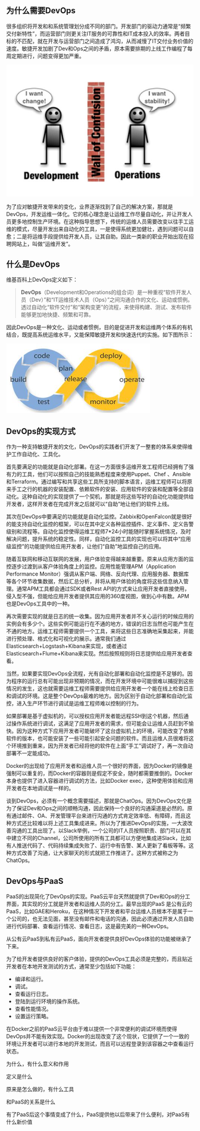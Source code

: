 ## 为什么需要DevOps

很多组织将开发和和系统管理划分成不同的部门。开发部门的驱动力通常是“频繁交付新特性”，而运营部门则更关注IT服务的可靠性和IT成本投入的效率。两者目标的不匹配，就在开发与运营部门之间造成了鸿沟，从而减慢了IT交付业务价值的速度。敏捷开发加剧了Dev和Ops之间的矛盾，原本需要排期的上线工作编程了每周定期进行，问题变得更加严重。

![](/assets/why_devops.jpg)

为了应对敏捷开发带来的变化，业界逐渐找到了自己的解决方案，那就是DevOps，开发运维一体化。它的核心理念是让运维工作尽量自动化，并让开发人员更多地控制生产环境。在这种指导思想下，传统的运维人员需要改变以往手工运维的模式，尽量开发出来自动化的工具，一是使得系统更加健壮，遇到问题可以自愈；二是将运维手段提供给开发人员，让其自助。因此一类新的职业开始出现在招聘网站上，叫做“运维开发”。

## 什么是DevOps

维基百科上DevOps定义如下：

> **DevOps**（Development和Operations的组合词）是一种重视“软件开发人员（Dev）”和“IT运维技术人员（Ops）”之间沟通合作的文化、运动或惯例。透过自动化“软件交付”和“架构变更”的流程，来使得构建、测试、发布软件能够更加地快捷、频繁和可靠。

因此DevOps是一种文化、运动或者惯例，目的是促进开发和运维两个体系的有机结合，既提高系统运维水平，又能保障敏捷开发和快速迭代的实施。如下图所示：

![](/assets/what_devops.jpg)

## DevOps的实现方式

作为一种支持敏捷开发的文化，DevOps的实践者们开发了一整套的体系来使得维护工作自动化、工具化。

首先要满足的功能就是自动化部署。在这一方面很多运维开发工程师已经拥有了强有力的工具，他们可以按照自己的技能熟悉程度来使用Puppet、Chef 、Ansible和Terraform。通过编写和共享这些工具所支持的脚本语言，运维工程师可以将原来手工之行的机器的安装配置、依赖软件的安装、应用软件的安装和配置等全部自动化。这种自动化的实现提供了一个契机，那就是将这些写好的自动化功能提供给开发者，这样开发者在完成开发之后就可以“自助”地让他们的软件上线。

其次在DevOps中要满足的功能就是自动化监控。Zabbix和OpenFalcon就是很好的能支持自动化监控的框架，可以在其中定义各种监控插件、定义事件、定义告警级别和流程等。自动化监控使得运维工程师7\*24小时能随时掌握系统情况，及时解决问题，提升系统的稳定性。同样，自动化监控工具的实现也可以将其中“应用级监控”的功能提供给应用开发者，让他们“自助”地监控自己的应用。

随着互联网和移动互联网的发展，用户体验变得越来越重要。原来从应用方面的监控逐步过渡到从客户体验角度上的监控。应用性能管理APM（Application Performance Monitor）强调从客户端、网络、反向代理、应用服务器、数据库等各个环节收集数据，然后汇总分析，并将从用户体验的角度将这些信息纳入管理。通常APM工具都会通过SDK或者Rest API的方式来让应用开发者直接使用，侵入型不强，但能给应用开发者提供其应用的360度视图，做到心中有数。APM也是DevOps工具中的一种。

再次需要实现的就是日志的统一收集。因为应用开发者并不关心运行的时候应用的实例会有多少个。这些实例可能运行在不通的地方，错误的日志当然也可能产生在不通的地方。运维工程师需要提供一个工具，来将这些日志准确地采集起来，并能进行预处理、格式化和可视化的展示。通常我们通过Elasticsearch+Logstash+Kibana来实现，或者通过Elasticsearch+Flume+Kibana来实现。然后按照规则将日志提供给应用开发者查看。

当然，如果要实现DevOps全流程，光有自动化部署和自动化监控是不足够的。因为程序的运行总有可能出现非预期的情况，而在开发环境中可能很难以捕捉到这些情况的发生，这也就需要运维工程师需要提供给应用开发者一个能在线上检查日志和调试的环境。这是整个DevOps最难的地方。因为区别于自动化部署和自动化监控，进入生产环节进行调试是运维工程师难以控制的行为。

如果部署是基于虚拟机的，可以授权应用开发者能远程SSH到这个机器，然后通过操作系统进行调试，这满足了应用开发者的需求，但可能会让运维人员赶到不愉快。因为这种方式下应用开发者可能破坏了这台虚拟机上的环境，可能改变了依赖软件的版本，也可能安装了一些可能引起安全问题的软件。而且运维人员很难将这个环境推到重来，因为开发者已经将他的软件在上面“手工”调试好了，再一次自动部署不一定能成功。

Docker的出现给了应用开发者和运维人员一个很好的界面，因为Docker的镜像是强制可以重复的，而Docker的容器则是假定不安全，随时都需要推倒的。Docker本身也提供了进入容器进行调试的方法，比如Docker exec，这种使用体验和应用开发者在本地调试是一样的。

谈到DevOps，必须有一个概念需要描述，那就是ChatOps。因为DevOps文化是为了保证Dev和Ops之间的顺畅沟通，因此保持一个良好的沟通渠道是必然的。原有通过邮件、OA、开发管理平台来进行沟通的方式肯定效率低、有障碍，而且这种方式还比较难以将上述工具集成进来。所以为了推进DevOps的实施，一大波改善沟通的工具出现了。以Slack举例，一个公司的IT人员按照职责、部门可以在其中建立不同的Channel，公司所使用的所有工具都可以方便地集成进Slack，比如有人推送代码了、代码持续集成失败了、运行中有告警、某人更新了看板等等。这种方式改善了沟通，让大家聊天的形式就把工作推进了。这种方式被称之为ChatOps。

## DevOps与PaaS

PaaS的出现简化了DevOps的实现。PaaS云平台天然就提供了Dev和Ops的分工界面，其实现的分工就是开发者和运维人员的分工。最早出现的PaaS 是公有云的PaaS，比如GAE和Heroku，在这种情况下开发者和平台运维人员根本不是属于一个公司的，也无法见面，甚至没有邮件和电话的沟通，因此必须通过开发人员自助进行代码部署、查看运行情况、查看日志，这是最完美的一种DevOps。

从公有云PaaS到私有云PaaS，面向开发者提供良好DevOps体验的功能被继承了下来。

为了给开发者提供良好的客户体验，提供的DevOps工具必须是完整的，而且贴近开发者在本地开发测试的方式，通常至少包括如下功能：

* 编译和运行。
* 调试。
* 查看运行日志。
* 登陆到运行环境的操作系统。
* 查看性能情况。
* 设置运行策略。

在Docker之前的PaaS云平台由于难以提供一个非常便利的调试环境而使得DevOps并不能有效实现。Docker的出现改变了这个现状，它提供了一个一致的环境让开发者可以进行本地的开发测试，而且可以远程登录到该容器之中查看运行状态。

为什么，有什么意义和作用

定义是什么

原来是怎么做的，有什么工具

和PaaS的关系是什么

有了PaaS后这个事情变成了什么，PaaS提供他以后带来了什么便利，对PaaS有什么新价值

